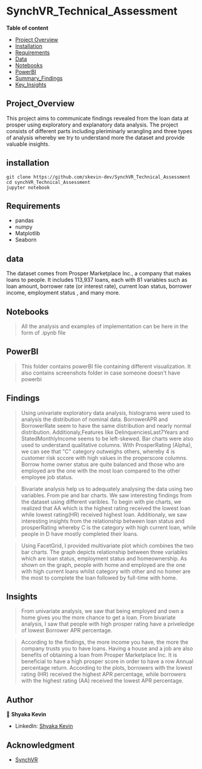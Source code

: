 # SynchVR_Technical_Assessment

**Table of content**

- [Project Overview](#Project_Overview)
- [Installation](#installation)
- [Requirements](#Requirements)
- [Data](#data)
- [Notebooks](#notebooks)
- [PowerBI](#powerbi)
- [Summary_Findings](#Findings)
- [Key_Insights](#Insights)

## Project_Overview

This project aims to communicate findings revealed from the loan data at prosper using exploratory and explanatory data analysis. The project consists of different parts including pleriminarly wrangling and three types of analysis whereby we try to understand more the dataset and provide valuable insights.

## installation 
```
git clone https://github.com/skevin-dev/SynchVR_Technical_Assessment
cd synchVR_Technical_Assessment
jupyter notebook 
```

## Requirements

* pandas 
* numpy 
* Matplotlib
* Seaborn

## data

The dataset comes from Prosper Marketplace Inc., a company that makes loans to people. It includes 113,937 loans, each with 81 variables such as loan amount, borrower rate (or interest rate), current loan status, borrower income, employment status , and many more.

## Notebooks

> All the analysis and examples of implementation can be here in the form of .ipynb file

## PowerBI 

> This folder contains powerBI file containing different visualization. It also contains screenshots folder in case someone doesn't have powerbi 


## Findings

> Using univariate exploratory data analysis, histograms were used to analysis the distribution of nominal data. BorrowerAPR and BorrowerRate seem to have the same distribution and nearly normal distribution. Additionaly,Features like DelinquenciesLast7Years and StatedMonthlyIncome seems to be left-skewed. Bar charts were also used to understand qualitative columns. With ProsperRating (Alpha), we can see that "C" category outweighs others, whereby 4 is customer risk sccore with high values in the properscore columns. Borrow home owner status are quite balanced and those who are employed are the one with the most loan compared to the other employee job status.

> Bivariate analysis help us to adequately analysing the data using two variables. From pie and bar charts. We saw interesting findings from the dataset using different varibles. To begin with pie charts, we realized that AA which is the highest rating received the lowest loan while lowest rating(HR) received highest loan. Additionaly, we saw interesting insights from the relationship between loan status and prosperRating whereby C is the category with high current loan, while people in D have mostly completed their loans.

> Using FacetGrid, I provided multivariate plot which combines the two bar charts. The graph depicts relationship between three variables which are loan status, employment status and homeownership. As shown on the graph, people with home and employed are the one with high current loans whilst category with other and no homer are the most to complete the loan followed by full-time with home.

## Insights 

> From univariate analysis, we saw that being employed and own a home gives you the more chance to get a loan. From bivariate analysis, I saw that people with high prosper rating have a priveledge of lowest Borrower APR percentage.

> According to the findings, the more income you have, the more the company trusts you to have loans. Having a house and a job are also benefits of obtaining a loan from Prosper Marketplace Inc. It is beneficial to have a high prosper score in order to have a row Annual percentage return. According to the plots, borrowers with the lowest rating (HR) received the highest APR percentage, while borrowers with the highest rating (AA) received the lowest APR percentage.

## Author

👤 **Shyaka Kevin**
- LinkedIn: [Shyaka Kevin](https://www.linkedin.com/in/shyaka-kevin/)

## Acknowledgment 

-   [SynchVR](https://www.syncvr.tech/)